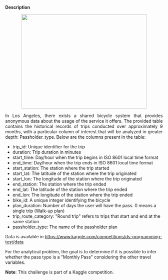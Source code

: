 <b>Description</b>

<p align="center">
<img align="center" width="400" height="300" src="https://images.ctfassets.net/1aemqu6a6t65/3OarGhpmhAjQSgd6fixGkH/3db0d25107cac87f9c9150429f155f1c/citibike_joebuglewicz_3315?w=1200&h=800&q=75">
</p>

<p align="justify">In Los Angeles, there exists a shared bicycle system that provides anonymous data about the usage of the service it offers. The provided table contains the historical records of trips conducted over approximately 9 months, with a particular column of interest that will be analyzed in greater depth: Passholder_type. Below are the columns present in the table:

* trip_id: Unique identifier for the trip
* duration: Trip duration in minutes
* start_time: Day/hour when the trip begins in ISO 8601 local time format
* end_time: Day/hour when the trip ends in ISO 8601 local time format
* start_station: The station where the trip started
* start_lat: The latitude of the station where the trip originated
* start_lon: The longitude of the station where the trip originated
* end_station: The station where the trip ended
* end_lat: The latitude of the station where the trip ended
* end_lon: The longitude of the station where the trip ended
* bike_id: A unique integer identifying the bicycle
* plan_duration: Number of days the user will have the pass. 0 means a single trip (Walk-up plan)
* trip_route_category: "Round trip" refers to trips that start and end at the same station
* passholder_type: The name of the passholder plan
  
Data is available in https://www.kaggle.com/competitions/ds-programming-test/data

For the analytical problem, the goal is to determine if it is possible to infer whether the pass type is a "Monthly Pass" considering the other travel variables. 
 
 <b>Note</b>: This challenge is part of a Kaggle competition.</p>
